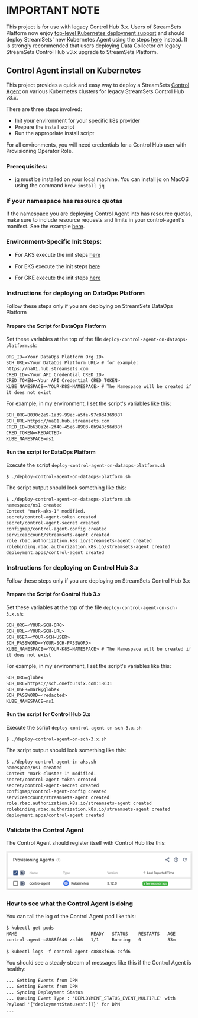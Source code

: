 # IMPORTANT NOTE

This project is for use with legacy Control Hub 3.x.  Users of StreamSets Platform now enjoy [top-level Kubernetes deployment support](https://docs.streamsets.com/portal/platform-controlhub/controlhub/UserGuide/Deployments/Kubernetes.html#concept_ec3_cqg_hvb) and should deploy StreamSets' new Kubernetes Agent using the steps [here](https://docs.streamsets.com/portal/platform-controlhub/controlhub/UserGuide/Environments/Kubernetes.html#concept_l1w_h4g_2vb) instead.  It is strongly recommended that users deploying Data Collector on legacy StreamSets Control Hub v3.x upgrade to StreamSets Platform.

## Control Agent install on Kubernetes

This project provides a quick and easy way to deploy a StreamSets [Control Agent](https://streamsets.com/blog/streamsets-control-hub-kubernetes/) on various Kubernetes clusters for legacy StreamSets Control Hub v3.x. 

There are three steps involved:

- Init your environment for your specific k8s provider
- Prepare the install script
- Run the appropriate install script

For all environments, you will need credentials for a Control Hub user with Provisioning Operator Role.

### Prerequisites:
- [jq](https://stedolan.github.io/jq/) must be installed on your local machine.
  You can install jq on MacOS using the command <code>brew install jq</code> 


### If your namespace has resource quotas
If the namespace you are deploying Control Agent into has resource quotas, make sure to include resource requests and limits in your control-agent's manifest.  See the example
[here](https://github.com/onefoursix/control-agent-k8s-deployment/blob/master/yaml/control-agent-with-resource-limits.yaml).

### Environment-Specific Init Steps:

- For AKS execute the init steps [here](https://github.com/onefoursix/control-agent-k8s-deployment/blob/master/aks.md)

- For EKS execute the init steps [here](https://github.com/onefoursix/control-agent-k8s-deployment/blob/master/eks.md)

- For GKE execute the init steps [here](https://github.com/onefoursix/control-agent-k8s-deployment/blob/master/gke.md)


### Instructions for deploying on DataOps Platform
Follow these steps only if you are deploying on StreamSets DataOps Platform

#### Prepare the Script for DataOps Platform

Set these variables at the top of the file ````deploy-control-agent-on-dataops-platform.sh````:
````
ORG_ID=<Your DataOps Platform Org ID>
SCH_URL=<Your DataOps Platform URL> # for example: https://na01.hub.streamsets.com
CRED_ID=<Your API Credential CRED_ID>
CRED_TOKEN=<Your API Credential CRED_TOKEN>
KUBE_NAMESPACE=<YOUR-K8S-NAMESPACE> # The Namespace will be created if it does not exist
````
For example, in my environment, I set the script's variables like this:

````
SCH_ORG=8030c2e9-1a39-99ec-a5fe-97c8d4369387
SCH_URL=https://na01.hub.streamsets.com
CRED_ID=8b630a2d-2f40-45e6-8903-0b948c96d38f
CRED_TOKEN=<REDACTED>
KUBE_NAMESPACE=ns1
````

#### Run the script for DataOps Platform

Execute the script ````deploy-control-agent-on-dataops-platform.sh````
````
$ ./deploy-control-agent-on-dataops-platform.sh
````



The script output should look something like this:
````
$ ./deploy-control-agent-on-dataops-platform.sh
namespace/ns1 created
Context "mark-aks-1" modified.
secret/control-agent-token created
secret/control-agent-secret created
configmap/control-agent-config created
serviceaccount/streamsets-agent created
role.rbac.authorization.k8s.io/streamsets-agent created
rolebinding.rbac.authorization.k8s.io/streamsets-agent created
deployment.apps/control-agent created
````

### Instructions for deploying on Control Hub 3.x
Follow these steps only if you are deploying on StreamSets Control Hub 3.x


#### Prepare the Script for Control Hub 3.x


Set these variables at the top of the file ````deploy-control-agent-on-sch-3.x.sh````:
````
SCH_ORG=<YOUR-SCH-ORG>
SCH_URL=<YOUR-SCH-URL>
SCH_USER=<YOUR-SCH-USER>
SCH_PASSWORD=<YOUR-SCH-PASSWORD>
KUBE_NAMESPACE=<YOUR-K8S-NAMESPACE> # The Namespace will be created if it does not exist
````
For example, in my environment, I set the script's variables like this:

````
SCH_ORG=globex               
SCH_URL=https://sch.onefoursix.com:18631                
SCH_USER=mark@globex              
SCH_PASSWORD=<redacted>          
KUBE_NAMESPACE=ns1 
````

#### Run the script for Control Hub 3.x

Execute the script ````deploy-control-agent-on-sch-3.x.sh````
````
$ ./deploy-control-agent-on-sch-3.x.sh
````



The script output should look something like this:
````
$ ./deploy-control-agent-in-aks.sh
namespace/ns1 created
Context "mark-cluster-1" modified.
secret/control-agent-token created
secret/control-agent-secret created
configmap/control-agent-config created
serviceaccount/streamsets-agent created
role.rbac.authorization.k8s.io/streamsets-agent created
rolebinding.rbac.authorization.k8s.io/streamsets-agent created
deployment.apps/control-agent created
````


### Validate the Control Agent
The Control Agent should register itself with Control Hub like this:

![Control Agent](images/control-agent.png)


### How to see what the Control Agent is doing

You can tail the log of the Control Agent pod like this:

````
$ kubectl get pods
NAME                            READY   STATUS    RESTARTS   AGE
control-agent-c8888f646-zsfd6   1/1     Running   0          33m

$ kubectl logs -f control-agent-c8888f646-zsfd6
````

You should see a steady stream of messages like this if the Control Agent is healthy:

````
... Getting Events from DPM
... Getting Events from DPM
... Syncing Deployment Status
... Queuing Event Type : 'DEPLOYMENT_STATUS_EVENT_MULTIPLE' with Payload '{"deploymentStatuses":[]}' for DPM
...
````

